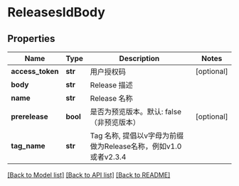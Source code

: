 # ReleasesIdBody

## Properties
Name | Type | Description | Notes
------------ | ------------- | ------------- | -------------
**access_token** | **str** | 用户授权码 | [optional] 
**body** | **str** | Release 描述 | 
**name** | **str** | Release 名称 | 
**prerelease** | **bool** | 是否为预览版本。默认: false（非预览版本） | [optional] 
**tag_name** | **str** | Tag 名称, 提倡以v字母为前缀做为Release名称，例如v1.0或者v2.3.4 | 

[[Back to Model list]](../README.md#documentation-for-models) [[Back to API list]](../README.md#documentation-for-api-endpoints) [[Back to README]](../README.md)

